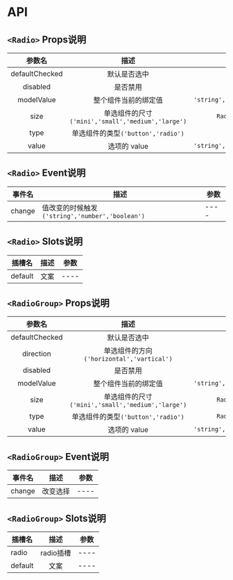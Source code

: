 # API

## `<Radio>` Props说明

|     参数名     |                       描述                        |             类型              |  默认值  |
| :------------: | :-----------------------------------------------: | :---------------------------: | :------: |
| defaultChecked |                   默认是否选中                    |           `boolean`           | `false`  |
|    disabled    |                     是否禁用                      |           `boolean`           | `false`  |
|   modelValue   |               整个组件当前的绑定值                | `'string','number','boolean'` |   ---    |
|      size      | 单选组件的尺寸`('mini','small','medium','large')` |       `RadioGroupSize`        | `medium` |
|      type      |        单选组件的类型`('button','radio')`         |          `RadioType`          | `radio`  |
|     value      |                   选项的 value                    | `'string','number','boolean'` |  `true`  |

## `<Radio>` Event说明

| 事件名 | 描述                                            | 参数 |
| ------ | ----------------------------------------------- | ---- |
| change | 值改变的时候触发`('string','number','boolean')` | ---- |

## `<Radio>` Slots说明

| 插槽名  | 描述 | 参数 |
| ------- | :--: | ---- |
| default | 文案 | ---- |

## `<RadioGroup>` Props说明

|     参数名     |                       描述                        |             类型              |    默认值    |
| :------------: | :-----------------------------------------------: | :---------------------------: | :----------: |
| defaultChecked |                   默认是否选中                    |           `boolean`           |   `false`    |
|   direction    |    单选组件的方向 `('horizontal','vartical')`     |           `boolean`           | `horizontal` |
|    disabled    |                     是否禁用                      |           `boolean`           |   `false`    |
|   modelValue   |               整个组件当前的绑定值                | `'string','number','boolean'` |     ---      |
|      size      | 单选组件的尺寸`('mini','small','medium','large')` |       `RadioGroupSize`        |   `medium`   |
|      type      |        单选组件的类型`('button','radio')`         |       `RadioGroupType`        |   `radio`    |
|     value      |                   选项的 value                    | `'string','number','boolean'` |    `true`    |

## `<RadioGroup>` Event说明

| 事件名 | 描述     | 参数 |
| ------ | -------- | ---- |
| change | 改变选择 | ---- |

## `<RadioGroup>` Slots说明

| 插槽名  |   描述    | 参数 |
| ------- | :-------: | ---- |
| radio   | radio插槽 | ---- |
| default |   文案    | ---- |

